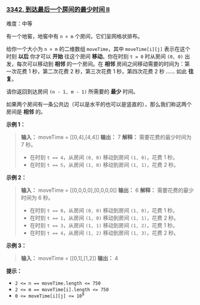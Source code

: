 ### [3342\. 到达最后一个房间的最少时间 II](https://leetcode.cn/problems/find-minimum-time-to-reach-last-room-ii/)

难度：中等

有一个地窖，地窖中有 <code>n &times; m</code> 个房间，它们呈网格状排布。

给你一个大小为 <code>n &times; m</code> 的二维数组 `moveTime`，其中 `moveTime[i][j]` 表示在这个时刻 **以后** 你才可以 **开始** 往这个房间 **移动**。你在时刻 `t = 0` 时从房间 `(0, 0)` 出发，每次可以移动到 **相邻** 的一个房间。在 **相邻** 房间之间移动需要的时间为：第一次花费 $1$ 秒，第二次花费 $2$ 秒，第三次花费 $1$ 秒，第四次花费 $2$ 秒 $\dots \dots$ 如此 **往复**。

请你返回到达房间 `(n - 1, m - 1)` 所需要的 **最少** 时间。

如果两个房间有一条公共边（可以是水平的也可以是竖直的），那么我们称这两个房间是 **相邻** 的。

**示例 1：**

> **输入：** moveTime = \[[0,4],[4,4]]
> **输出：** 7
> **解释：**
> 需要花费的最少时间为 7 秒。
>
> - 在时刻 `t == 4`，从房间 `(0, 0)` 移动到房间 `(1, 0)`，花费 1 秒。
> - 在时刻 `t == 5`，从房间 `(1, 0)` 移动到房间 `(1, 1)`，花费 2 秒。

**示例 2：**

> **输入：** moveTime = \[[0,0,0,0],[0,0,0,0]]
> **输出：** 6
> **解释：**
> 需要花费的最少时间为 6 秒。
>
> - 在时刻 `t == 0`，从房间 `(0, 0)` 移动到房间 `(1, 0)`，花费 1 秒。
> - 在时刻 `t == 1`，从房间 `(1, 0)` 移动到房间 `(1, 1)`，花费 2 秒。
> - 在时刻 `t == 3`，从房间 `(1, 1)` 移动到房间 `(1, 2)`，花费 1 秒。
> - 在时刻 `t == 4`，从房间 `(1, 2)` 移动到房间 `(1, 3)`，花费 2 秒。

**示例 3：**

> **输入：** moveTime = \[[0,1],[1,2]]
> **输出：** 4

**提示：**

- `2 <= n == moveTime.length <= 750`
- `2 <= m == moveTime[i].length <= 750`
- <code>0 <= moveTime[i][j] <= 10<sup>9</sup></code>
